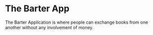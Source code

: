 # The Barter App
The Barter Application is where people can exchange books from one another without any involvement of money.
